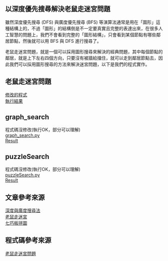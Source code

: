 ## 以深度優先搜尋解決老鼠走迷宮問題
雖然深度優先搜尋 (DFS) 與廣度優先搜尋 (BFS) 等演算法通常是用在「圖形」這種結構上的，不過「圖形」的結構倒是不一定要真實且完整的表達出來，在很多人工智慧的問題上，我們不會看到完整的「圖形結構」，只會看到某個節點有哪些鄰居節點，然後就可以用 BFS 與 DFS 進行搜尋了。

老鼠走迷宮問題，就是一個可以採用圖形搜尋來解決的經典問題，其中每個節點的鄰居，就是上下左右四個方向，只要沒有被牆給擋住，就可以走到鄰居節點去，因此我們可以採用圖形搜尋的方法來解決迷宮問題，以下是我們的程式實作。
## 老鼠走迷宮問題

[修改的程式](https://github.com/a922777/ai108b/blob/master/HW3/Mouse.java)\
[執行結果](https://github.com/a922777/ai108b/blob/master/HW3/Result.md)

## graph_search
程式碼沒修改(執行OK，部分可以理解)\
[graph_search.py](https://github.com/a922777/ai108b/blob/master/%E5%AD%B8%E7%BF%92%E7%AD%86%E8%A8%98/04-%E5%9C%96%E5%BD%A2%E6%90%9C%E5%B0%8B/graph_search.py)\
[Result](https://github.com/a922777/ai108b/blob/master/%E5%AD%B8%E7%BF%92%E7%AD%86%E8%A8%98/04-%E5%9C%96%E5%BD%A2%E6%90%9C%E5%B0%8B/graph_search.md)
## puzzleSearch
程式碼沒修改(執行OK，部分可以理解)\
[puzzleSearch.py](https://github.com/a922777/ai108b/blob/master/%E5%AD%B8%E7%BF%92%E7%AD%86%E8%A8%98/04-%E5%9C%96%E5%BD%A2%E6%90%9C%E5%B0%8B/puzzleSearch.py)\
[Result](https://github.com/a922777/ai108b/blob/master/%E5%AD%B8%E7%BF%92%E7%AD%86%E8%A8%98/04-%E5%9C%96%E5%BD%A2%E6%90%9C%E5%B0%8B/puzzleSearch.md)
## 文章參考來源

[深度與廣度搜尋法](https://misavo.com/blog/%E9%99%B3%E9%8D%BE%E8%AA%A0/%E6%9B%B8%E7%B1%8D/%E4%BA%BA%E5%B7%A5%E6%99%BA%E6%85%A7/04-%E5%9C%96%E5%BD%A2%E6%90%9C%E5%B0%8B/B-%E5%AF%A6%E4%BD%9C%EF%BC%9A%E6%B7%B1%E5%BA%A6%E8%88%87%E5%BB%A3%E5%BA%A6%E6%90%9C%E5%B0%8B%E6%B3%95?fbclid=IwAR00G5McBeR8V2iSBBRtUV91jz-__NnfMvd0WnPPKD2CYvMF4o5sPV6s8oU)\
[老鼠走迷宮](https://atain4u.wordpress.com/2010/03/23/%E8%B3%87%E6%96%99%E7%B5%90%E6%A7%8B-%E8%80%81%E9%BC%A0%E8%B5%B0%E8%BF%B7%E5%AE%AE/?fbclid=IwAR3TxuEmkqNHzjyyJkcr2gYfO7wYNS5dGkTVhKDSwV1vzsMmCtolndBzrwg)\
[七巧板拼圖](https://apkpure.com/cn/block-puzzle-tangram/com.hiza.pj015)
## 程式碼參考來源

[老鼠走迷宮問題](https://misavo.com/blog/%E9%99%B3%E9%8D%BE%E8%AA%A0/%E6%9B%B8%E7%B1%8D/%E4%BA%BA%E5%B7%A5%E6%99%BA%E6%85%A7/04-%E5%9C%96%E5%BD%A2%E6%90%9C%E5%B0%8B/C-%E5%AF%A6%E4%BD%9C%EF%BC%9A%E8%80%81%E9%BC%A0%E8%B5%B0%E8%BF%B7%E5%AE%AE%E5%95%8F%E9%A1%8C)

